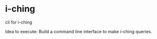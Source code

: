 # i-ching
cli for i-ching

Idea to execute:
Build a command line interface to make i-ching queries.
